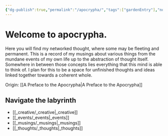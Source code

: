 ```yaml
---
{"dg-publish":true,"permalink":"/apocrypha/","tags":["gardenEntry"],"noteIcon":""}
---
```


# Welcome to apocrypha.

Here you will find my networked thought, where some may be fleeting and permanent. This is a record of my musings about various things from the mundane events of my own life up to the abstraction of thought itself. Somewhere in between those concepts lies everything that this mind is able to think of. I plan for this to be a space for unfinished thoughts and ideas linked together towards a coherent whole.

Origin: [[A Preface to the Apocrypha\|A Preface to the Apocrypha]]
## Navigate the labyrinth
* [[_creative/_creative\|_creative]]
* [[_events/_events\|_events]]
* [[_musings/_musings\|_musings]]
* [[_thoughts/_thoughts\|_thoughts]]
